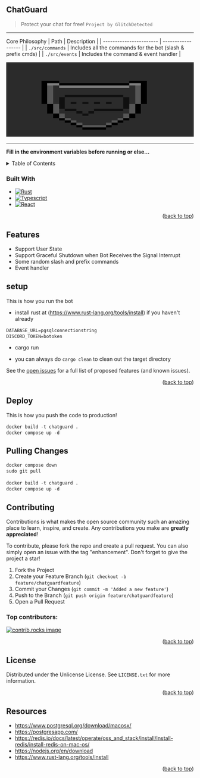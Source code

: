 <a id="readme-top"></a>

## ChatGuard
> Protect your chat for free!
`Project by GlitchDetected`
---

Core Philosophy
| Path                    | Description        |
| ----------------------- | ------------------ |
| `./src/commands`             | Includes all the commands for the bot (slash & prefix cmds) |
| `./src/events`                 | Includes the command & event handler |

  <a href="https://github.com/GlitchDetected/ChatGuard">
    <img src="static/chatguard.png" alt="Logo" width="1000" height="200">
  </a>

---

**Fill in the environment variables before running or else...**

<details>
  <summary>Table of Contents</summary>
  <ol>
    <li>
      <a href="#ChatGuard">Some core philosophy</a>
      <ul>
        <li><a href="#built-with">Built With</a></li>
      </ul>
    </li>
    <li>
      <a href="#setup">Setup</a>
      <a href="#deploy">Deploy</a>
      <a href="#pulling-changes">pull the changes</a>
    </li>
    <li><a href="#contributing">Contributing</a></li>
    <li><a href="#license">License</a></li>
  </ol>
</details>

### Built With

* [![Rust][Rust]][Rust-url]
* [![Typescript][Typescript]][Typescript-url]
* [![React][React.js]][React-url]

<p align="right">(<a href="#readme-top">back to top</a>)</p>

## Features
- Support User State
- Support Graceful Shutdown when Bot Receives the Signal Interrupt
- Some random slash and prefix commands
- Event handler

## setup

This is how you run the bot
* install rust at (https://www.rust-lang.org/tools/install) if you haven't already

```env
DATABASE_URL=pgsqlconnectionstring
DISCORD_TOKEN=botoken
```

- cargo run

- you can always do `cargo clean` to clean out the target directory

See the [open issues](https://github.com/GlitchDetected/ChatGuard/issues) for a full list of proposed features (and known issues).

<p align="right">(<a href="#readme-top">back to top</a>)</p>

## Deploy

This is how you push the code to production!

```
docker build -t chatguard .
docker compose up -d
```

## Pulling Changes
```
docker compose down
sudo git pull

docker build -t chatguard .
docker compose up -d
```

## Contributing

Contributions is what makes the open source community such an amazing place to learn, inspire, and create. Any contributions you make are **greatly appreciated**!

To contribute, please fork the repo and create a pull request. You can also simply open an issue with the tag "enhancement".
Don't forget to give the project a star!

1. Fork the Project
2. Create your Feature Branch (`git checkout -b feature/chatguardfeature`)
3. Commit your Changes (`git commit -m 'Added a new feature'`)
4. Push to the Branch (`git push origin feature/chatguardfeature`)
5. Open a Pull Request

### Top contributors:

<a href="https://github.com/GlitchDetected/ChatGuard/graphs/contributors">
  <img src="https://contrib.rocks/image?repo=GlitchDetected/ChatGuard" alt="contrib.rocks image" />
</a>

<p align="right">(<a href="#readme-top">back to top</a>)</p>



<!-- LICENSE -->
## License

Distributed under the Unlicense License. See `LICENSE.txt` for more information.

<p align="right">(<a href="#readme-top">back to top</a>)</p>

## Resources
- https://www.postgresql.org/download/macosx/
- https://postgresapp.com/
- https://redis.io/docs/latest/operate/oss_and_stack/install/install-redis/install-redis-on-mac-os/
- https://nodejs.org/en/download
- https://www.rust-lang.org/tools/install

<p align="right">(<a href="#readme-top">back to top</a>)</p>

[contributors-shield]: https://img.shields.io/github/contributors/GlitchDetected/ChatGuard.svg?style=for-the-badge
[contributors-url]: https://github.com/GlitchDetected/ChatGuard/graphs/contributors
[forks-shield]: https://img.shields.io/github/forks/GlitchDetected/ChatGuard.svg?style=for-the-badge
[forks-url]: https://github.com/GlitchDetected/ChatGuard/network/members
[stars-shield]: https://img.shields.io/github/stars/GlitchDetected/ChatGuard.svg?style=for-the-badge
[stars-url]: https://github.com/GlitchDetected/ChatGuard/stargazers
[issues-shield]: https://img.shields.io/github/issues/GlitchDetected/ChatGuard.svg?style=for-the-badge
[issues-url]: https://github.com/GlitchDetected/ChatGuard/issues
[license-shield]: https://img.shields.io/github/license/GlitchDetected/ChatGuard.svg?style=for-the-badge
[license-url]: https://github.com/GlitchDetected/ChatGuard/blob/master/LICENSE.txt
[product-screenshot]: images/screenshot.png
[Next.js]: https://img.shields.io/badge/next.js-000000?style=for-the-badge&logo=nextdotjs&logoColor=white
[Next-url]: https://nextjs.org/
[React.js]: https://img.shields.io/badge/React-20232A?style=for-the-badge&logo=react&logoColor=61DAFB
[React-url]: https://reactjs.org/
[Rust]: https://img.shields.io/badge/rust-20232A?style=for-the-badge&logo=rust&logoColor=FFA500
[Rust-url]: https://www.rust-lang.org/
[Typescript]: https://img.shields.io/badge/typescript-20232A?style=for-the-badge&logo=typescript&logoColor=0000FF
[Typescript-url]: https://www.typescriptlang.org/
